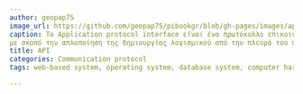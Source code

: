 ```yaml
---
author: geopap75
image_url: https://github.com/geopap75/pibookgr/blob/gh-pages/images/api.jpg
caption: To Application protocol interface είναι ένα πρωτόκολλο επικοινωνίας μεταξύ ενός πελάτη και ενός εξυπηρετητή
με σκοπό την απλοποίηση της δημιουργίας λογισμικού από την πλευρά του πελάτη
title: API
categories: Communication protocol
tags: web-based system, operating system, database system, computer hardware

---
```

